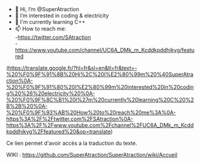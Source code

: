 - 👋 Hi, I’m @SuperAtraction
- 👀 I’m interested in coding & electricity 
- 🌱 I'm currently learning C++ 
- 📫 How to reach me:<br>
-https://twitter.com/SAtraction<br>
-https://www.youtube.com/channel/UC6A_DMk_m_Kcddkpddhikyg/featured 

(https://translate.google.fr/?hl=fr&sl=en&tl=fr&text=-%20%F0%9F%91%8B%20Hi%2C%20I%E2%80%99m%20%40SuperAtraction%0A-%20%F0%9F%91%80%20I%E2%80%99m%20interested%20in%20coding%20%26%20electricity%20%0A-%20%F0%9F%8C%B1%20I%27m%20currently%20learning%20C%20%2B%2B%20%0A-%20%F0%9F%93%AB%20How%20to%20reach%20me%3A%0A-https%3A%2F%2Ftwitter.com%2FSAtraction%0A-https%3A%2F%2Fwww.youtube.com%2Fchannel%2FUC6A_DMk_m_Kcddkpddhikyg%2Ffeatured%20&op=translate)

Ce lien permet d'avoir accès a la traduction du texte.

WIKI : https://github.com/SuperAtraction/SuperAtraction/wiki/Accueil

<!---
SuperAtraction/SuperAtraction is a ✨ special ✨ repository because its `README.md` (this file) appears on your GitHub profile.
You can click the Preview link to take a look at your changes.
--->
